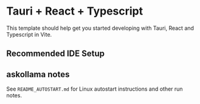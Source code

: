 # Tauri + React + Typescript

This template should help get you started developing with Tauri, React and Typescript in Vite.

## Recommended IDE Setup


## askollama notes

See `README_AUTOSTART.md` for Linux autostart instructions and other run notes.
